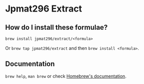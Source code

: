 # Jpmat296 Extract

## How do I install these formulae?
`brew install jpmat296/extract/<formula>`

Or `brew tap jpmat296/extract` and then `brew install <formula>`.

## Documentation
`brew help`, `man brew` or check [Homebrew's documentation](https://docs.brew.sh).

